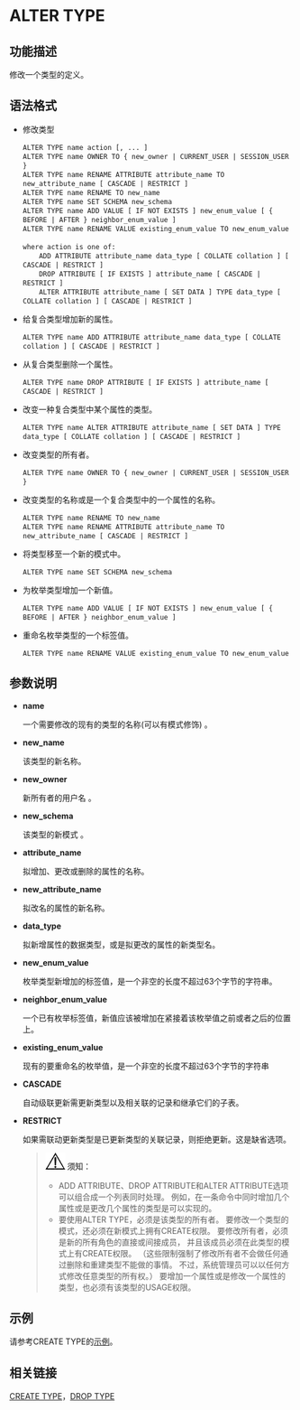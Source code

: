 # ALTER TYPE<a name="ZH-CN_TOPIC_0242370546"></a>

## 功能描述<a name="zh-cn_topic_0237122082_zh-cn_topic_0059777461_s46f3e0aac3a84502bc20eee219bef9cf"></a>

修改一个类型的定义。

## 语法格式<a name="zh-cn_topic_0237122082_zh-cn_topic_0059777461_s700b45dab05a43e4ac8959c5824223be"></a>

-   修改类型

    ```
    ALTER TYPE name action [, ... ]
    ALTER TYPE name OWNER TO { new_owner | CURRENT_USER | SESSION_USER }
    ALTER TYPE name RENAME ATTRIBUTE attribute_name TO new_attribute_name [ CASCADE | RESTRICT ]
    ALTER TYPE name RENAME TO new_name
    ALTER TYPE name SET SCHEMA new_schema
    ALTER TYPE name ADD VALUE [ IF NOT EXISTS ] new_enum_value [ { BEFORE | AFTER } neighbor_enum_value ] 
    ALTER TYPE name RENAME VALUE existing_enum_value TO new_enum_value
    
    where action is one of:
        ADD ATTRIBUTE attribute_name data_type [ COLLATE collation ] [ CASCADE | RESTRICT ]
        DROP ATTRIBUTE [ IF EXISTS ] attribute_name [ CASCADE | RESTRICT ]
        ALTER ATTRIBUTE attribute_name [ SET DATA ] TYPE data_type [ COLLATE collation ] [ CASCADE | RESTRICT ]
    ```

-   给复合类型增加新的属性。

    ```
    ALTER TYPE name ADD ATTRIBUTE attribute_name data_type [ COLLATE collation ] [ CASCADE | RESTRICT ]
    ```


-   从复合类型删除一个属性。

    ```
    ALTER TYPE name DROP ATTRIBUTE [ IF EXISTS ] attribute_name [ CASCADE | RESTRICT ]
    ```


-   改变一种复合类型中某个属性的类型。

    ```
    ALTER TYPE name ALTER ATTRIBUTE attribute_name [ SET DATA ] TYPE data_type [ COLLATE collation ] [ CASCADE | RESTRICT ]
    ```


-   改变类型的所有者。

    ```
    ALTER TYPE name OWNER TO { new_owner | CURRENT_USER | SESSION_USER }
    ```


-   改变类型的名称或是一个复合类型中的一个属性的名称。

    ```
    ALTER TYPE name RENAME TO new_name
    ALTER TYPE name RENAME ATTRIBUTE attribute_name TO new_attribute_name [ CASCADE | RESTRICT ]
    ```


-   将类型移至一个新的模式中。

    ```
    ALTER TYPE name SET SCHEMA new_schema
    ```


-   为枚举类型增加一个新值。

    ```
    ALTER TYPE name ADD VALUE [ IF NOT EXISTS ] new_enum_value [ { BEFORE | AFTER } neighbor_enum_value ]
    ```


-   重命名枚举类型的一个标签值。

    ```
    ALTER TYPE name RENAME VALUE existing_enum_value TO new_enum_value
    ```


## 参数说明<a name="zh-cn_topic_0237122082_zh-cn_topic_0059777461_s28f32bbb70f648b680f66e994ccb96f4"></a>

-   **name**

    一个需要修改的现有的类型的名称\(可以有模式修饰\) 。


-   **new\_name**

    该类型的新名称。


-   **new\_owner**

    新所有者的用户名 。


-   **new\_schema**

    该类型的新模式 。


-   **attribute\_name**

    拟增加、更改或删除的属性的名称。


-   **new\_attribute\_name**

    拟改名的属性的新名称。


-   **data\_type**

    拟新增属性的数据类型，或是拟更改的属性的新类型名。

-   **new\_enum\_value**

    枚举类型新增加的标签值，是一个非空的长度不超过63个字节的字符串。

-   **neighbor\_enum\_value**

    一个已有枚举标签值，新值应该被增加在紧接着该枚举值之前或者之后的位置上。

-   **existing\_enum\_value**

    现有的要重命名的枚举值，是一个非空的长度不超过63个字节的字符串


-   **CASCADE**

    自动级联更新需更新类型以及相关联的记录和继承它们的子表。

-   **RESTRICT**

    如果需联动更新类型是已更新类型的关联记录，则拒绝更新。这是缺省选项。

    >![](public_sys-resources/icon-notice.gif) **须知：**   
    >-   ADD ATTRIBUTE、DROP ATTRIBUTE和ALTER ATTRIBUTE选项可以组合成一个列表同时处理。 例如，在一条命令中同时增加几个属性或是更改几个属性的类型是可以实现的。  
    >-   要使用ALTER TYPE，必须是该类型的所有者。 要修改一个类型的模式，还必须在新模式上拥有CREATE权限。 要修改所有者，必须是新的所有角色的直接或间接成员， 并且该成员必须在此类型的模式上有CREATE权限。 （这些限制强制了修改所有者不会做任何通过删除和重建类型不能做的事情。 不过，系统管理员可以以任何方式修改任意类型的所有权。） 要增加一个属性或是修改一个属性的类型，也必须有该类型的USAGE权限。  


## 示例<a name="zh-cn_topic_0237122082_zh-cn_topic_0059777461_sf9c8ea511e3c47b98d77fc0ab56e9d07"></a>

请参考CREATE TYPE的[示例](CREATE-TYPE.md#zh-cn_topic_0237122124_zh-cn_topic_0059779377_s66a0b4a6a1df4ba4a116c6c565a0fe9d)。

## 相关链接<a name="zh-cn_topic_0237122082_zh-cn_topic_0059777461_sfe6a005c6e5b4a98b94be3d6521f4840"></a>

[CREATE TYPE](CREATE-TYPE.md)，[DROP TYPE](DROP-TYPE.md)

